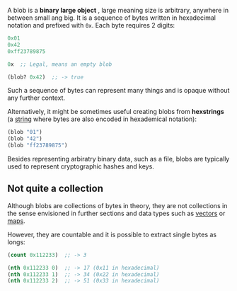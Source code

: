 A blob is a **binary large object** , large meaning size is arbitrary, anywhere in between small ang big.
It is a sequence of bytes written in hexadecimal notation and prefixed with `0x`. Each byte requires
2 digits:

```clojure
0x01
0x42
0xff23789875

0x  ;; Legal, means an empty blob

(blob? 0x42)  ;; -> true
```

Such a sequence of bytes can represent many things and is opaque without any further context.

Alternatively, it might be sometimes useful creating blobs from **hexstrings** (a [string](/cvm/data-types/text) where bytes are
also encoded in hexademical notation):

```clojure
(blob "01")
(blob "42")
(blob "ff23789875")
```

Besides representing arbiratry binary data, such as a file, blobs are typically used to represent cryptographic hashes and keys.


## Not quite a collection

Although blobs are collections of bytes in theory, they are not collections in the sense envisioned in further sections and data types such as [vectors](/cvm/data-types/vector) or
[maps](/cvm/data-types/map).

However, they are countable and it is possible to extract single bytes as longs:

```clojure
(count 0x112233)  ;; -> 3

(nth 0x112233 0)  ;; -> 17 (0x11 in hexadecimal)
(nth 0x112233 1)  ;; -> 34 (0x22 in hexadecimal)
(nth 0x112233 2)  ;; -> 51 (0x33 in hexadecimal)
```
